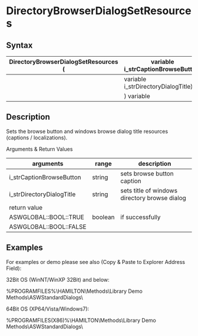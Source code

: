 # DirectoryBrowserDialogSetResources

## Syntax

&#x20;

| DirectoryBrowserDialogSetResources ( | variable i\_strCaptionBrowseButton,   |
| ------------------------------------ | ------------------------------------- |
|                                      | variable i\_strDirectoryDialogTitle); |
|                                      | ) variable                            |

&#x20;

## Description

Sets the browse button and windows browse dialog title resources (captions / localizations).

&#x20;

&#x20;Arguments & Return Values

| arguments                  | range   | description                                   |
| -------------------------- | ------- | --------------------------------------------- |
| i\_strCaptionBrowseButton  | string  | sets browse button caption                    |
| i\_strDirectoryDialogTitle | string  | sets title of windows directory browse dialog |
| return value               |         |                                               |
| ASWGLOBAL::BOOL::TRUE      | boolean | if successfully                               |
| ASWGLOBAL::BOOL::FALSE     |         |                                               |

&#x20;

## Examples

For examples or demo please see also (Copy & Paste to Explorer Address Field):

&#x20;

32Bit OS (WinNT/WinXP 32Bit) and below:

%PROGRAMFILES%\HAMILTON\Methods\Library Demo Methods\ASWStandardDialogs\\

&#x20;

64Bit OS (XP64/Vista/Windows7):

%PROGRAMFILES(X86)%\HAMILTON\Methods\Library Demo Methods\ASWStandardDialogs\\

&#x20;
